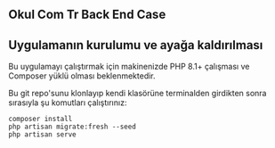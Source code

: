 ## Okul Com Tr Back End Case

## Uygulamanın kurulumu ve ayağa kaldırılması
Bu uygulamayı çalıştırmak için makinenizde PHP 8.1+ çalışması ve Composer yüklü olması beklenmektedir.

Bu git repo'sunu klonlayıp kendi klasörüne terminalden girdikten sonra sırasıyla şu komutları çalıştırınız:

```shell
composer install
php artisan migrate:fresh --seed
php artisan serve
```
